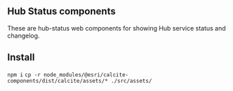 ## Hub Status components

These are hub-status web components for showing Hub service status and changelog.

## Install

`npm i`
`cp -r node_modules/@esri/calcite-components/dist/calcite/assets/* ./src/assets/`